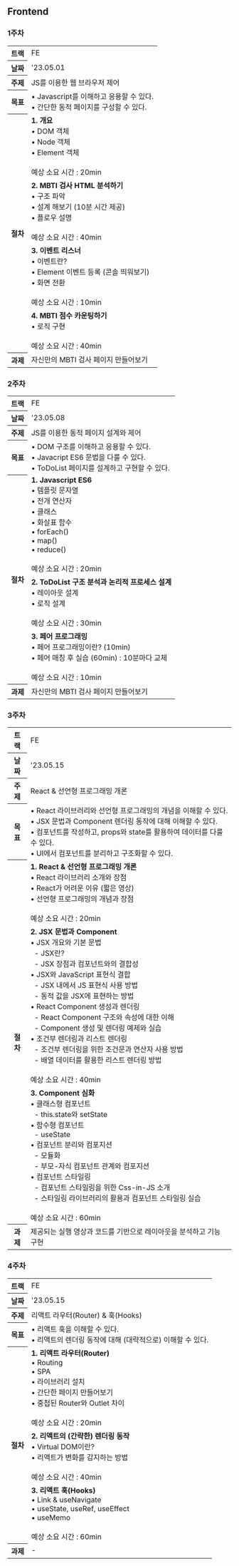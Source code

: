 ## Frontend

### 1주차

<table>
    <tbody>
        <tr>
            <th>트랙</th>
            <td>FE</td>
        </tr>
        <tr>
            <th>날짜</th>
            <td>'23.05.01</td>
        </tr>
        <tr>
            <th>주제</th>
            <td>JS를 이용한 웹 브라우저 제어</td>
        </tr>
        <tr>
            <th>목표</th>
            <td>
                • Javascript를 이해하고 응용할 수 있다.<br/>
                • 간단한 동적 페이지를 구성할 수 있다.
            </td>
        </tr>
        <tr>
            <th rowspan="4">절차</th>
            <td>
                <strong>1. 개요</strong><br/>
                • DOM 객체<br/>
                • Node 객체<br/>
                • Element 객체<br/>
                <br/>
                예상 소요 시간 : 20min
            </td>
        </tr>
        <tr>
            <td>
                <strong>2. MBTI 검사 HTML 분석하기</strong><br/>
                • 구조 파악<br/>
                • 설계 해보기 (10분 시간 제공)<br/>
                • 플로우 설명<br/>
                <br/>
                예상 소요 시간 : 40min
            </td>
        </tr>
        <tr>
            <td>
                <strong>3. 이벤트 리스너</strong><br/>
                • 이벤트란?<br/>
                • Element 이벤트 등록 (콘솔 띄워보기)<br/>
                • 화면 전환<br/>
                <br/>
                예상 소요 시간 : 10min
            </td>
        </tr>
        <tr>
            <td>
                <strong>4. MBTI 점수 카운팅하기</strong><br/>
                • 로직 구현<br/>
                <br/>
                예상 소요 시간 : 40min
            </td>
        </tr>
        <tr>
            <th>과제</th>
            <td>자신만의 MBTI 검사 페이지 만들어보기</td>
        </tr>
    </tbody>
</table>

### 2주차

<table>
    <tbody>
        <tr>
            <th>트랙</th>
            <td>FE</td>
        </tr>
        <tr>
            <th>날짜</th>
            <td>'23.05.08</td>
        </tr>
        <tr>
            <th>주제</th>
            <td>JS를 이용한 동적 페이지 설계와 제어</td>
        </tr>
        <tr>
            <th>목표</th>
            <td>
                • DOM 구조를 이해하고 응용할 수 있다.<br/>
                • Javacript ES6 문법을 다룰 수 있다.<br/>
                • ToDoList 페이지를 설계하고 구현할 수 있다.<br/>
            </td>
        </tr>
        <tr>
            <th rowspan="3">절차</th>
            <td>
                <strong>1. Javascript ES6</strong><br/>
                • 템플릿 문자열<br/>
                • 전개 연산자<br/>
                • 클래스<br/>
                • 화살표 함수<br/>
                • forEach()<br/>
                • map()<br/>
                • reduce()<br/>
                <br/>
                예상 소요 시간 : 20min
            </td>
        </tr>
        <tr>
            <td>
                <strong>2. ToDoList 구조 분석과 논리적 프로세스 설계</strong><br/>
                • 레이아웃 설계<br/>
                • 로직 설계<br/>
                <br/>
                예상 소요 시간 : 30min
            </td>
        </tr>
        <tr>
            <td>
                <strong>3. 페어 프로그래밍</strong><br/>
                • 페어 프로그래밍이란? (10min)<br/>
                • 페어 매칭 후 실습 (60min) : 10분마다 교체 <br/>
                <br/>
                예상 소요 시간 : 10min
            </td>
        </tr>
        <tr>
            <th>과제</th>
            <td>자신만의 MBTI 검사 페이지 만들어보기</td>
        </tr>
    </tbody>
</table>

### 3주차

<table>
    <tbody>
        <tr>
            <th>트랙</th>
            <td>FE</td>
        </tr>
        <tr>
            <th>날짜</th>
            <td>'23.05.15</td>
        </tr>
        <tr>
            <th>주제</th>
            <td>React & 선언형 프로그래밍 개론</td>
        </tr>
        <tr>
            <th>목표</th>
            <td>
                • React 라이브러리와 선언형 프로그래밍의 개념을 이해할 수 있다.<br/>
• JSX 문법과 Component 렌더링 동작에 대해 이해할 수 있다.<br/>
• 컴포넌트를 작성하고, props와 state를 활용하여 데이터를 다룰 수 있다.<br/>
• UI에서 컴포넌트를 분리하고 구조화할 수 있다.<br/>
            </td>
        </tr>
        <tr>
            <th rowspan="3">절차</th>
            <td>
                <strong>1. React & 선언형 프로그래밍 개론</strong><br/>
                • React 라이브러리 소개와 장점<br/>
                • React가 어려운 이유 (짧은 영상)<br/>
                • 선언형 프로그래밍의 개념과 장점<br/>
                <br/>
                예상 소요 시간 : 20min
            </td>
        </tr>
        <tr>
            <td>
                <strong>2. JSX 문법과 Component</strong><br/>
                • JSX 개요와 기본 문법<br/>
                  &nbsp;&nbsp;- JSX란?<br/>
                  &nbsp;&nbsp;- JSX 장점과 컴포넌트와의 결합성<br/>
                • JSX와 JavaScript 표현식 결합<br/>
                  &nbsp;&nbsp;- JSX 내에서 JS 표현식 사용 방법<br/>
                  &nbsp;&nbsp;- 동적 값을 JSX에 표현하는 방법<br/>
                • React Component 생성과 렌더링<br/>
                  &nbsp;&nbsp;- React Component 구조와 속성에 대한 이해<br/>
                  &nbsp;&nbsp;- Component 생성 및 렌더링 예제와 실습<br/>
                • 조건부 렌더링과 리스트 렌더링<br/>
                  &nbsp;&nbsp;- 조건부 렌더링을 위한 조건문과 연산자 사용 방법<br/>
                  &nbsp;&nbsp;- 배열 데이터를 활용한 리스트 렌더링 방법<br/>
                <br/>
                예상 소요 시간 : 40min
            </td>
        </tr>
        <tr>
            <td>
                <strong>3. Component 심화</strong><br/>
                • 클래스형 컴포넌트<br/>
                  &nbsp;&nbsp;- this.state와 setState<br/>
                • 함수형 컴포넌트<br/>
                  &nbsp;&nbsp;- useState<br/>
                • 컴포넌트 분리와 컴포지션<br/>
                  &nbsp;&nbsp;- 모듈화<br/>
                  &nbsp;&nbsp;- 부모-자식 컴포넌트 관계와 컴포지션<br/>
                • 컴포넌트 스타일링<br/>
                  &nbsp;&nbsp;- 컴포넌트 스타일링을 위한 Css-in-JS 소개<br/>
                  &nbsp;&nbsp;- 스타일링 라이브러리의 활용과 컴포넌트 스타일링 실습<br/>
                <br/>
                예상 소요 시간 : 60min
            </td>
        </tr>
        <tr>
            <th>과제</th>
            <td>제공되는 실행 영상과 코드를 기반으로 레이아웃을 분석하고 기능 구현</td>
        </tr>
    </tbody>
</table>

### 4주차

<table>
    <tbody>
        <tr>
            <th>트랙</th>
            <td>FE</td>
        </tr>
        <tr>
            <th>날짜</th>
            <td>'23.05.15</td>
        </tr>
        <tr>
            <th>주제</th>
            <td>리액트 라우터(Router) & 훅(Hooks) </td>
        </tr>
        <tr>
            <th>목표</th>
            <td>
                • 리액트 훅을 이해할 수 있다.<br/>
                • 리액트의 렌더링 동작에 대해 (대략적으로) 이해할 수 있다.<br/>
            </td>
        </tr>
        <tr>
            <th rowspan="3">절차</th>
            <td>
                <strong>1. 리액트 라우터(Router)</strong><br/>
                • Routing<br/>
                • SPA<br/>
                • 라이브러리 설치<br/>
                • 간단한 페이지 만들어보기<br/>
                • 중첩된 Router와 Outlet 차이<br/>
                <br/>
                예상 소요 시간 : 20min
            </td>
        </tr>
        <tr>
            <td>
                <strong>2. 리액트의 (간략한) 렌더링 동작</strong><br/>
                • Virtual DOM이란?<br/>
                • 리액트가 변화를 감지하는 방법<br/>
                <br/>
                예상 소요 시간 : 40min
            </td>
        </tr>
        <tr>
            <td>
                <strong>3. 리액트 훅(Hooks)</strong><br/>
                • Link & useNavigate<br/>
                • useState, useRef, useEffect<br/>
                • useMemo<br/>
                <br/>
                예상 소요 시간 : 60min
            </td>
        </tr>
        <tr>
            <th>과제</th>
            <td>-</td>
        </tr>
    </tbody>
</table>

